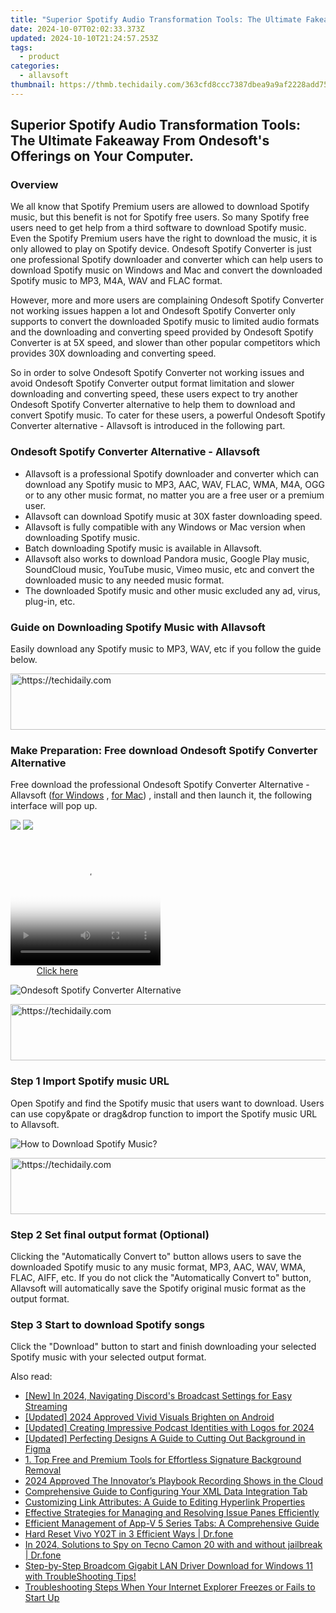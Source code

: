 ```yaml
---
title: "Superior Spotify Audio Transformation Tools: The Ultimate Fakeaway From Ondesoft's Offerings on Your Computer."
date: 2024-10-07T02:02:33.373Z
updated: 2024-10-10T21:24:57.253Z
tags:
  - product
categories:
  - allavsoft
thumbnail: https://thmb.techidaily.com/363cfd8ccc7387dbea9a9af2228add755c6db4677ce3ea0f3af2ecf0cae0e8a1.jpg
---
```


## Superior Spotify Audio Transformation Tools: The Ultimate Fakeaway From Ondesoft's Offerings on Your Computer.

### Overview

We all know that Spotify Premium users are allowed to download Spotify music, but this benefit is not for Spotify free users. So many Spotify free users need to get help from a third software to download Spotify music. Even the Spotify Premium users have the right to download the music, it is only allowed to play on Spotify device. Ondesoft Spotify Converter is just one professional Spotify downloader and converter which can help users to download Spotify music on Windows and Mac and convert the downloaded Spotify music to MP3, M4A, WAV and FLAC format.

However, more and more users are complaining Ondesoft Spotify Converter not working issues happen a lot and Ondesoft Spotify Converter only supports to convert the downloaded Spotify music to limited audio formats and the downloading and converting speed provided by Ondesoft Spotify Converter is at 5X speed, and slower than other popular competitors which provides 30X downloading and converting speed.

So in order to solve Ondesoft Spotify Converter not working issues and avoid Ondesoft Spotify Converter output format limitation and slower downloading and converting speed, these users expect to try another Ondesoft Spotify Converter alternative to help them to download and convert Spotify music. To cater for these users, a powerful Ondesoft Spotify Converter alternative - Allavsoft is introduced in the following part.

### Ondesoft Spotify Converter Alternative - Allavsoft

* Allavsoft is a professional Spotify downloader and converter which can download any Spotify music to MP3, AAC, WAV, FLAC, WMA, M4A, OGG or to any other music format, no matter you are a free user or a premium user.
* Allavsoft can download Spotify music at 30X faster downloading speed.
* Allavsoft is fully compatible with any Windows or Mac version when downloading Spotify music.
* Batch downloading Spotify music is available in Allavsoft.
* Allavsoft also works to download Pandora music, Google Play music, SoundCloud music, YouTube music, Vimeo music, etc and convert the downloaded music to any needed music format.
* The downloaded Spotify music and other music excluded any ad, virus, plug-in, etc.

### Guide on Downloading Spotify Music with Allavsoft

Easily download any Spotify music to MP3, WAV, etc if you follow the guide below.

<!-- affiliate ads begin -->
<a href="https://appsumo.8odi.net/c/5597632/2123738/7443" target="_top" id="2123738">
  <img src="//a.impactradius-go.com/display-ad/7443-2123738" border="0" alt="https://techidaily.com" width="600" height="90"/>
</a>
<img height="0" width="0" src="https://appsumo.8odi.net/i/5597632/2123738/7443" style="position:absolute;visibility:hidden;" border="0" />
<!-- affiliate ads end -->

### Make Preparation: Free download Ondesoft Spotify Converter Alternative

Free download the professional Ondesoft Spotify Converter Alternative - Allavsoft ([for Windows](https://tools.techidaily.com/allavsoft/products/) , [for Mac](https://tools.techidaily.com/allavsoft/products/)) , install and then launch it, the following interface will pop up.

[![](https://www.allavsoft.com/how-to/../images/how-to/free-download-win.jpg)](https://tools.techidaily.com/allavsoft/products/) [![](https://www.allavsoft.com/how-to/../images/how-to/free-download-mac.jpg)](https://tools.techidaily.com/allavsoft/products/)

<!-- affiliate ads begin -->
<span id="1328679">
					<video width="240" height="200" style="cursor:pointer"
           poster="//a.impactradius-go.com/display-clicktoplayimage/1328679.png"
           onclick="if(!this.playClicked){this.play();this.setAttribute('controls',true);this.playClicked=true;}">
	   <source src="//a.impactradius-go.com/display-ad/15852-1328679">
	   <img src="//a.impactradius-go.com/display-clicktoplayimage/1328679.png" style="border: none; height: 100%; width: 100%; object-fit: contain">
	</video>
	<div style="width:150px;text-align:center"><a href="javascript:window.open(decodeURIComponent('https%3A%2F%2Fthefitville.pxf.io%2Fc%2F5597632%2F1328679%2F15852'), '_blank');void(0);">Click here</a></div>
</span>
<img height="0" width="0" src="https://imp.pxf.io/i/5597632/1328679/15852" style="position:absolute;visibility:hidden;" border="0" />
<!-- affiliate ads end -->

![Ondesoft Spotify Converter Alternative](https://www.allavsoft.com/how-to/../images/allavsoft/screen-shot-600.jpg)

<!-- affiliate ads begin -->
<a href="https://imp.i357552.net/c/5597632/977686/11832" target="_top" id="977686">
  <img src="//a.impactradius-go.com/display-ad/11832-977686" border="0" alt="https://techidaily.com" width="728" height="90"/>
</a>
<img height="0" width="0" src="https://imp.i357552.net/i/5597632/977686/11832" style="position:absolute;visibility:hidden;" border="0" />
<!-- affiliate ads end -->

### Step 1 Import Spotify music URL

Open Spotify and find the Spotify music that users want to download. Users can use copy&pate or drag&drop function to import the Spotify music URL to Allavsoft.

![How to Download Spotify Music?](https://www.allavsoft.com/how-to/../images/how-to/download-rtmp-video/download-rtmp-video.jpg)

<!-- affiliate ads begin -->
<a href="https://appsumo.8odi.net/c/5597632/2130869/7443" target="_top" id="2130869">
  <img src="//a.impactradius-go.com/display-ad/7443-2130869" border="0" alt="https://techidaily.com" width="600" height="90"/>
</a>
<img height="0" width="0" src="https://appsumo.8odi.net/i/5597632/2130869/7443" style="position:absolute;visibility:hidden;" border="0" />
<!-- affiliate ads end -->

### Step 2 Set final output format (Optional)

Clicking the "Automatically Convert to" button allows users to save the downloaded Spotify music to any music format, MP3, AAC, WAV, WMA, FLAC, AIFF, etc. If you do not click the "Automatically Convert to" button, Allavsoft will automatically save the Spotify original music format as the output format.

### Step 3 Start to download Spotify songs

Click the "Download" button to start and finish downloading your selected Spotify music with your selected output format.

<ins class="adsbygoogle"
     style="display:block"
     data-ad-format="autorelaxed"
     data-ad-client="ca-pub-7571918770474297"
     data-ad-slot="1223367746"></ins>

<ins class="adsbygoogle"
     style="display:block"
     data-ad-client="ca-pub-7571918770474297"
     data-ad-slot="8358498916"
     data-ad-format="auto"
     data-full-width-responsive="true"></ins>

<span class="atpl-alsoreadstyle">Also read:</span>
<div><ul>
<li><a href="https://discord-videos.techidaily.com/new-in-2024-navigating-discords-broadcast-settings-for-easy-streaming/"><u>[New] In 2024, Navigating Discord's Broadcast Settings for Easy Streaming</u></a></li>
<li><a href="https://fox-helps.techidaily.com/updated-2024-approved-vivid-visuals-brighten-on-android/"><u>[Updated] 2024 Approved Vivid Visuals Brighten on Android</u></a></li>
<li><a href="https://fox-links.techidaily.com/updated-creating-impressive-podcast-identities-with-logos-for-2024/"><u>[Updated] Creating Impressive Podcast Identities with Logos for 2024</u></a></li>
<li><a href="https://fox-direct.techidaily.com/updated-perfecting-designs-a-guide-to-cutting-out-background-in-figma/"><u>[Updated] Perfecting Designs A Guide to Cutting Out Background in Figma</u></a></li>
<li><a href="https://fox-ssl.techidaily.com/1-top-free-and-premium-tools-for-effortless-signature-background-removal/"><u>1. Top Free and Premium Tools for Effortless Signature Background Removal</u></a></li>
<li><a href="https://desktop-recording.techidaily.com/2024-approved-the-innovators-playbook-recording-shows-in-the-cloud/"><u>2024 Approved The Innovator’s Playbook Recording Shows in the Cloud</u></a></li>
<li><a href="https://fox-ssl.techidaily.com/comprehensive-guide-to-configuring-your-xml-data-integration-tab/"><u>Comprehensive Guide to Configuring Your XML Data Integration Tab</u></a></li>
<li><a href="https://fox-ssl.techidaily.com/customizing-link-attributes-a-guide-to-editing-hyperlink-properties/"><u>Customizing Link Attributes: A Guide to Editing Hyperlink Properties</u></a></li>
<li><a href="https://fox-ssl.techidaily.com/effective-strategies-for-managing-and-resolving-issue-panes-efficiently/"><u>Effective Strategies for Managing and Resolving Issue Panes Efficiently</u></a></li>
<li><a href="https://fox-ssl.techidaily.com/efficient-management-of-app-v-5-series-tabs-a-comprehensive-guide/"><u>Efficient Management of App-V 5 Series Tabs: A Comprehensive Guide</u></a></li>
<li><a href="https://techidaily.com/hard-reset-vivo-y02t-in-3-efficient-ways-drfone-by-drfone-reset-android-reset-android/"><u>Hard Reset Vivo Y02T in 3 Efficient Ways | Dr.fone</u></a></li>
<li><a href="https://android-location-track.techidaily.com/in-2024-solutions-to-spy-on-tecno-camon-20-with-and-without-jailbreak-drfone-by-drfone-virtual-android/"><u>In 2024, Solutions to Spy on Tecno Camon 20 with and without jailbreak | Dr.fone</u></a></li>
<li><a href="https://driver-download.techidaily.com/step-by-step-broadcom-gigabit-lan-driver-download-for-windows-11-with-troubleshooting-tips/"><u>Step-by-Step Broadcom Gigabit LAN Driver Download for Windows 11 with TroubleShooting Tips!</u></a></li>
<li><a href="https://win-blog.techidaily.com/troubleshooting-steps-when-your-internet-explorer-freezes-or-fails-to-start-up/"><u>Troubleshooting Steps When Your Internet Explorer Freezes or Fails to Start Up</u></a></li>
</ul></div>

